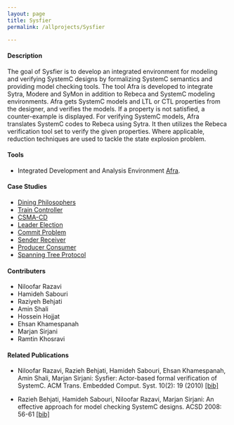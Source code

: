 ```yaml
---
layout: page
title: Sysfier
permalink: /allprojects/Sysfier

---
```


#### Description
The goal of Sysfier is to develop an integrated environment for modeling and verifying SystemC designs by formalizing SystemC semantics and providing model checking tools. The tool Afra is developed to integrate Sytra, Modere and SyMon in addition to Rebeca and SystemC modeling environments. Afra gets SystemC models and LTL or CTL properties from the designer, and verifies the models. If a property is not satisfied, a counter-example is displayed. For verifying SystemC models, Afra translates SystemC codes to Rebeca using Sytra. It then utilizes the Rebeca verification tool set to verify the given properties. Where applicable, reduction techniques are used to tackle the state explosion problem.

#### Tools
* Integrated Development and Analysis Environment [Afra](/alltools/Afra).

#### Case Studies
* [Dining Philosophers](/allprojects/SysfierExamples/DiningPhilosophers)
* [Train Controller](/allprojects/SysfierExamples/TrainController)
* [CSMA-CD](/allprojects/SysfierExamples/CSMACD)
* [Leader Election](/allprojects/SysfierExamples/LeaderElection)
* [Commit Problem](/allprojects/SysfierExamples/CommitProblem)
* [Sender Receiver](/allprojects/SysfierExamples/SenderReceiver)
* [Producer Consumer](/allprojects/SysfierExamples/ProducerConsumer)
* [Spanning Tree Protocol](/allprojects/SysfierExamples/SpanningTreeProtocol)

#### Contributers
* Niloofar Razavi
* Hamideh Sabouri
* Raziyeh Behjati
* Amin Shali
* Hossein Hojjat
* Ehsan Khamespanah
* Marjan Sirjani
* Ramtin Khosravi

#### Related Publications
* Niloofar Razavi, Razieh Behjati, Hamideh Sabouri, Ehsan Khamespanah, Amin Shali, Marjan Sirjani: Sysfier: Actor-based formal verification of SystemC. ACM Trans. Embedded Comput. Syst. 10(2): 19 (2010) [ [bib] ](http://dblp.uni-trier.de/rec/bibtex/journals/tecs/RazaviBSKSS10)

* Razieh Behjati, Hamideh Sabouri, Niloofar Razavi, Marjan Sirjani: An effective approach for model checking SystemC designs. ACSD 2008: 56-61 [ [bib] ](http://dblp.uni-trier.de/rec/bibtex/conf/acsd/BehjatiSRS08)
